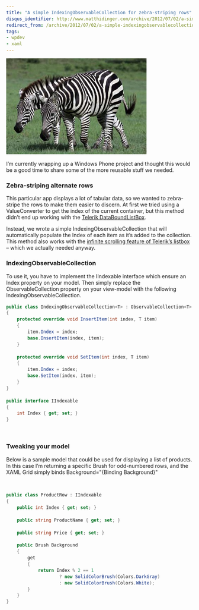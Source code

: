 ```yaml
---
title: "A simple IndexingObservableCollection for zebra-striping rows"
disqus_identifier: http://www.matthidinger.com/archive/2012/07/02/a-simple-indexingobservablecollection-for-zebra-striping-rows.aspx
redirect_from: /archive/2012/07/02/a-simple-indexingobservablecollection-for-zebra-striping-rows.aspx/
tags: 
- wpdev
- xaml
---
```

![](/images/subtext-content/www_matthidinger_com/Windows-Live-Writer/58c4cfa70f46_956D/zebra-camo_thumb.jpg)

I’m currently wrapping up a Windows Phone project and thought this would be a good time to share some of the more reusable stuff we needed.

### Zebra-striping alternate rows

This particular app displays a lot of tabular data, so we wanted to zebra-stripe the rows to make them easier to discern. At first we tried using a ValueConverter to get the index of the current container, but this method didn’t end up working with the [Telerik DataBoundListBox](http://www.telerik.com/products/windows-phone/overview/all-controls.aspx#databoundlistbox).

Instead, we wrote a simple IndexingObservableCollection that will automatically populate the Index of each item as it’s added to the collection. This method also works with the [infinite scrolling feature of Telerik’s listbox](http://www.telerik.com/help/windows-phone/raddataboundlistbox-features-datavirtualization-overview.html) – which we actually needed anyway.

### IndexingObservableCollection

To use it, you have to implement the IIndexable interface which ensure an Index property on your model. Then simply replace the ObservableCollection property on your view-model with the following IndexingObservableCollection.

```csharp
public class IndexingObservableCollection<T> : ObservableCollection<T> where T : IIndexable
{
    protected override void InsertItem(int index, T item)
    {
        item.Index = index;
        base.InsertItem(index, item);
    }

    protected override void SetItem(int index, T item)
    {
        item.Index = index;
        base.SetItem(index, item);
    }
}

public interface IIndexable
{
    int Index { get; set; }
}
```

 

### Tweaking your model

Below is a sample model that could be used for displaying a list of products. In this case I’m returning a specific Brush for odd-numbered rows, and the XAML Grid simply binds Background="{Binding Background}"

```csharp
 
```

```csharp
public class ProductRow : IIndexable
{
    public int Index { get; set; }

    public string ProductName { get; set; }

    public string Price { get; set; }

    public Brush Background
    {
        get
        {
            return Index % 2 == 1
                    ? new SolidColorBrush(Colors.DarkGray)
                    : new SolidColorBrush(Colors.White);
        }
    }
}
```

 

